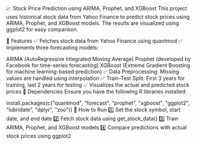📈 Stock Price Prediction using ARIMA, Prophet, and XGBoost
This project uses historical stock data from Yahoo Finance to predict stock prices using ARIMA, Prophet, and XGBoost models. 
The results are visualized using ggplot2 for easy comparison.

🔹 Features
✅ Fetches stock data from Yahoo Finance using quantmod
✅ Implements three forecasting models:

ARIMA (AutoRegressive Integrated Moving Average)
Prophet (developed by Facebook for time-series forecasting)
XGBoost (Extreme Gradient Boosting for machine learning-based prediction)
✅ Data Preprocessing: Missing values are handled using interpolation
✅ Train-Test Split: First 3 years for training, last 2 years for testing
✅ Visualizes the actual and predicted stock prices
📂 Dependencies
Ensure you have the following R libraries installed:

install.packages(c("quantmod", "forecast", "prophet", "xgboost", "ggplot2", "lubridate", "dplyr", "zoo"))
🚀 How to Run
1️⃣ Set the stock symbol, start date, and end date
2️⃣ Fetch stock data using get_stock_data()
3️⃣ Train ARIMA, Prophet, and XGBoost models
4️⃣ Compare predictions with actual stock prices using ggplot2
